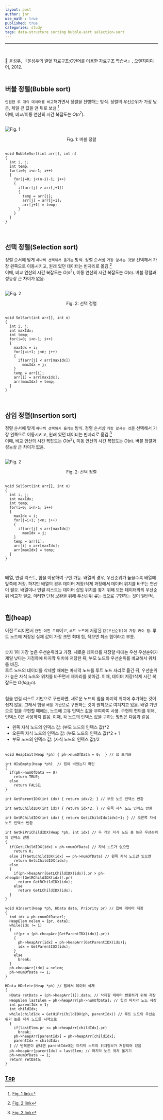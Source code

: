 ```yaml
---
layout: post
author: jnr
use_math : true
published: true
categories: study
tags: data-structure sorting bubble-sort selection-sort
---
```


---
<h2 id="top"></h2><br>
📝 윤성우, 『윤성우의 열혈 자료구조:C언어를 이용한 자료구조 학습서』, 오렌지미디어, 2012. <br><br>

## 버블 정렬(Bubble sort)
`인접한 두 개의 데이터를 비교`해가면서 정렬을 진행하는 방식. 정렬의 우선순위가 가장 낮은, 제일 큰 값을 맨 뒤로 보냄.[^1] <br>
이때, 비교/이동 연산의 시간 복잡도는 $O(n^2)$. <br><br>

![Fig. 1](images/2022-11-03-1.png) <center>Fig. 1: 버블 정렬</center> <br>

```
void BubbleSort(int arr[], int n)
{
  int i, j;
  int temp;
  for(i=0; i<n-1; i++)
  {
    for(j=0; j<(n-i)-1; j++)
    {
      if(arr[j] > arr[j+1])
      {
        temp = arr[j];
        arr[j] = arr[j+1];
        arr[j+1] = temp;
      }
    }
  }
}
```
<br>

## 선택 정렬(Selection sort)
정렬 순서에 맞게 `하나씩 선택해서 옮기는` 방식. 정렬 순서상 `가장 앞서는 것`을 선택해서 가장 왼쪽으로 이동시키고, 원래 있던 데이터는 빈자리로 옮김.[^2] <br>
이때, 비교 연산의 시간 복잡도는 $O(n^2)$, 이동 연산의 시간 복잡도는 $O(n)$. 버블 정렬과 성능상 큰 차이가 없음. <br><br>

![Fig. 2](images/2022-11-03-2.png) <center>Fig. 2: 선택 정렬</center> <br>

```
void SelSort(int arr[], int n)
{
  int i, j;
  int maxIdx;
  int temp;
  for(i=0; i<n-1; i++)
  {
    maxIdx = i;
    for(j=i+1; j<n; j++)
    {
      if(arr[j] < arr[maxIdx])
        maxIdx = j;
    }
    temp = arr[i];
    arr[i] = arr[maxIdx];
    arr[maxIdx] = temp;
  }
}
```
<br>









## 삽입 정렬(Insertion sort)
정렬 순서에 맞게 `하나씩 선택해서 옮기는` 방식. 정렬 순서상 `가장 앞서는 것`을 선택해서 가장 왼쪽으로 이동시키고, 원래 있던 데이터는 빈자리로 옮김.[^2] <br>
이때, 비교 연산의 시간 복잡도는 $O(n^2)$, 이동 연산의 시간 복잡도는 $O(n)$. 버블 정렬과 성능상 큰 차이가 없음. <br><br>

![Fig. 2](images/2022-11-03-2.png) <center>Fig. 2: 선택 정렬</center> <br>

```
void SelSort(int arr[], int n)
{
  int i, j;
  int maxIdx;
  int temp;
  for(i=0; i<n-1; i++)
  {
    maxIdx = i;
    for(j=i+1; j<n; j++)
    {
      if(arr[j] < arr[maxIdx])
        maxIdx = j;
    }
    temp = arr[i];
    arr[i] = arr[maxIdx];
    arr[maxIdx] = temp;
  }
}
```
<br>










배열, 연결 리스트, 힙을 이용하여 구현 가능. 배열의 경우, 우선순위가 높을수록 배열에 앞쪽에 저장. 하지만 배열의 경우 데이터 저장/삭제 과정에서 데이터 위치를 바꾸는 연산이 필요. 배열이나 연결 리스트는 데이터 삽입 위치를 찾기 위해 모든 데이터와의 우선순위 비교가 필요. 이러한 단점 보완을 위해 우선순위 큐는 `힙`으로 구현하는 것이 일반적. <br><br>

## 힙(heap)
이진 트리이면서 `완전 이진 트리`이고, `루트 노드`에 저장된 `값(우선순위)이 가장 커야 함`. 루트 노드에 저장된 실제 값이 가장 크면 최대 힙, 작으면 최소 힙이라고 부름. <br><br>

숫자 1이 가장 높은 우선순위라고 가정. 새로운 데이터를 저장할 때에는 우선 우선순위가 제일 낮다는 가정하에 마지막 위치에 저장한 뒤, 부모 노드와 우선순위를 비교해서 위치를 바꿈. <br>
루트 노드의 데이터를 삭제할 때에는 마지막 노드를 루트 노드 자리로 옮긴 뒤, 우선순위가 높은 자식 노드와 위치를 바꾸면서 제자리를 찾아감. 이때, 데이터 저장/삭제 시간 복잡도는 $O(log_2{n})$. <br><br>

힙을 연결 리스트 기반으로 구현하면, 새로운 노드의 힙을 마지막 위치에 추가하는 것이 쉽지 않음. 그래서 힙을 `배열 기반`으로 구현하는 것이 원칙으로 여겨지고 있음. 배열 기반으로 힙을 구현할 때에는, 노드에 고유 인덱스 값을 부여하여 사용. 구현의 편의를 위해, 인덱스 0은 사용하지 않음. 이때, 각 노드의 인덱스 값을 구하는 방법은 다음과 같음. <br>
- 왼쪽 자식 노드의 인덱스 값: (부모 노드의 인덱스 값)*2
- 오른쪽 자식 노드의 인덱스 값: (부모 노드의 인덱스 값)*2 + 1
- 부모 노드의 인덱스 값: (자식 노드의 인덱스 값)/2 <br><br>

```
void HeapInit(Heap *ph) { ph->numOfData = 0;  } // 힙 초기화

int HIsEmpty(Heap *ph)  // 힙이 비었는지 확인
{
  if(ph->numOfData == 0)
    return TRUE;
  else
    return FALSE;
}

int GetParentIDX(int idx) { return idx/2; } // 부모 노드 인덱스 반환

int GetLChildIDX(int idx) { return idx*2; } // 왼쪽 자식 노드 인덱스 반환

int GetRChildIDX(int idx) { return GetLChildIdx(idx)+1; } // 오른쪽 자식 노드 인덱스 반환

int GetHiPriChildIDX(Heap *ph, int idx) // 두 개의 자식 노드 중 높은 우선순위의 인덱스 반환
{
  if(GetLChildIDX(idx) > ph->numOfData) // 자식 노드가 없으면
    return 0;
  else if(GetLChildIDX(idx) == ph->numOfData) // 왼쪽 자식 노드만 있으면
    return GetLChildIDX(idx);
  else
  {
    if(ph->heapArr[GetLChildIDX(idx)].pr > ph->heapArr[GetRChildIDX(idx)].pr)
      return GetRChildIDX(idx);
    else
      return GetLChildIDX(idx);
  }
}

void HInsert(Heap *ph, HData data, Priority pr) // 힙에 데이터 저장
{
  ind idx = ph->numOfData+1;
  HeapElem nelem = {pr, data};
  while(idx != 1)
  {
    if(pr < (ph->heapArr[GetParentIDX(idx)].pr))
    {
      ph->heapArr[idx] = ph->heapArr[GetParentIDX(idx)];
      idx = GetParentIDX(idx);
    }
    else
      break;
  }
  ph->heapArr[idx] = nelem;
  ph->numOfData += 1;
}

HData HDelete(Heap *ph) // 힙에서 데이터 삭제
{
  HData retData = (ph->heapArr[1]).data; // 삭제할 데이터 반환하기 위해 저장
  HeapElem lastElem = ph->heapArr[ph->numOfData]; // 힙의 마지막 노드 저장
  int parentIdx = 1;
  int childIdx;
  while(childIdx = GetHiPriChildIDX(ph, parentIdx)) // 루트 노드의 우선순위가 높은 자식 노드를 시작으로
  {
    if(lastElem.pr <= ph->heapArr[childIdx].pr)
      break;
    ph->heapArr[parentIdx] = ph->heapArr[childIdx];
    parentIdx = childIdx;
  } // 반복문이 끝나면 parentIdx에는 마지막 노드의 위치정보가 저장되어 있음
  ph->heapArr[parentIdx] = lastElem; // 마지막 노드 위치 옮기기
  ph->numOfData -= 1;
  return retData;
}
```

[`Top`](#top)
---
[^1]: [Fig. 1 link](https://gmlwjd9405.github.io/2018/05/06/algorithm-bubble-sort.html)
[^2]: [Fig. 2 link](https://yahma.tistory.com/m/22)
